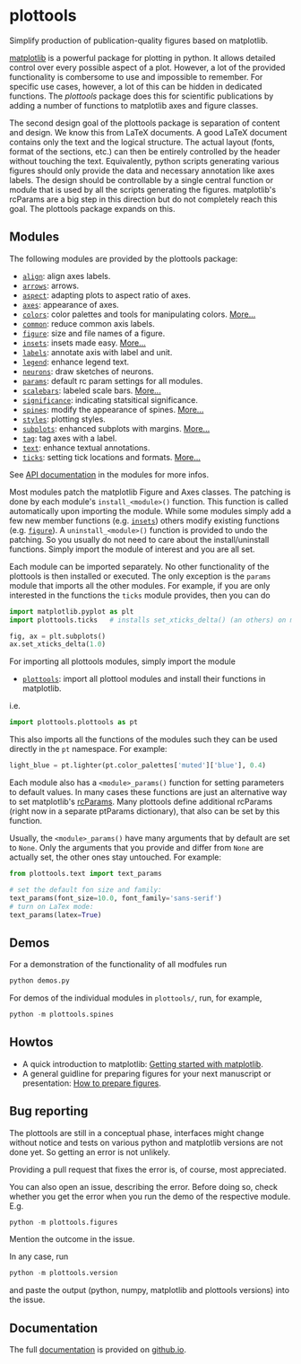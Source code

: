 # plottools

Simplify production of publication-quality figures based on matplotlib.

[matplotlib](https://matplotlib.org/) is a powerful package for
plotting in python. It allows detailed control over every possible
aspect of a plot. However, a lot of the provided functionality is
combersome to use and impossible to remember. For specific use cases,
however, a lot of this can be hidden in dedicated functions. The
*plottools* package does this for scientific publications by adding a
number of functions to matplotlib axes and figure classes.

The second design goal of the plottools package is separation of
content and design. We know this from LaTeX documents. A good LaTeX
document contains only the text and the logical structure. The actual
layout (fonts, format of the sections, etc.) can then be entirely
controlled by the header without touching the text. Equivalently,
python scripts generating various figures should only provide the data
and necessary annotation like axes labels. The design should be
controllable by a single central function or module that is used by
all the scripts generating the figures. matplotlib's rcParams are a
big step in this direction but do not completely reach this goal. The
plottools package expands on this.


## Modules

The following modules are provided by the plottools package:

- [`align`](https://bendalab.github.io/plottools/api/align.html):
  align axes labels.
- [`arrows`](https://bendalab.github.io/plottools/api/arrows.html):
  arrows.
- [`aspect`](https://bendalab.github.io/plottools/api/aspect.html):
  adapting plots to aspect ratio of axes.
- [`axes`](https://bendalab.github.io/plottools/api/axes.html):
  appearance of axes.
- [`colors`](https://bendalab.github.io/plottools/api/colors.html):
  color palettes and tools for manipulating colors. [More...](docs/colors.md)
- [`common`](https://bendalab.github.io/plottools/api/common.html):
  reduce common axis labels.
- [`figure`](https://bendalab.github.io/plottools/api/figure.html):
  size and file names of a figure.
- [`insets`](https://bendalab.github.io/plottools/api/insets.html):
  insets made easy. [More...](docs/insets.md)
- [`labels`](https://bendalab.github.io/plottools/api/labels.html):
  annotate axis with label and unit.
- [`legend`](https://bendalab.github.io/plottools/api/legend/html):
  enhance legend text.
- [`neurons`](https://bendalab.github.io/plottools/api/neurons.html):
  draw sketches of neurons.
- [`params`](https://bendalab.github.io/plottools/api/params.html):
  default rc param settings for all modules.
- [`scalebars`](https://bendalab.github.io/plottools/api/scalebars.html):
  labeled scale bars. [More...](docs/scalebars.md)
- [`significance`](https://bendalab.github.io/plottools/api/significance.html):
  indicating statsitical significance.
- [`spines`](https://bendalab.github.io/plottools/api/spines.html):
  modify the appearance of spines. [More...](docs/spines.md)
- [`styles`](https://bendalab.github.io/plottools/api/styles.html):
  plotting styles.
- [`subplots`](https://bendalab.github.io/plottools/api/subplots.html):
  enhanced subplots with margins. [More...](docs/subplots.md)
- [`tag`](https://bendalab.github.io/plottools/api/tag.html):
  tag axes with a label.
- [`text`](https://bendalab.github.io/plottools/api/text.html):
  enhance textual annotations.
- [`ticks`](https://bendalab.github.io/plottools/api/ticks.html):
  setting tick locations and formats. [More...](docs/ticks.md)

See [API documentation](https://bendalab.github.io/plottools/api) in the
modules for more infos.

Most modules patch the matplotlib Figure and Axes classes. The
patching is done by each module's `install_<module>()` function. This
function is called automatically upon importing the module. While some
modules simply add a few new member functions
(e.g. [`insets`](https://bendalab.github.io/plottools/api/insets.html))
others modify existing functions
(e.g. [`figure`](https://bendalab.github.io/plottools/api/figure.html)).
A `uninstall_<module>()` function is provided to undo the patching.
So you usually do not need to care about the install/uninstall
functions. Simply import the module of interest and you are all set.

Each module can be imported separately. No other functionality of the
plottools is then installed or executed. The only exception is the
`params` module that imports all the other modules. For example, if
you are only interested in the functions the `ticks` module provides,
then you can do
```py
import matplotlib.pyplot as plt
import plottools.ticks   # installs set_xticks_delta() (an others) on matplotlib Axes class

fig, ax = plt.subplots()
ax.set_xticks_delta(1.0)
```

For importing all plottools modules, simply import the module

- [`plottools`](https://bendalab.github.io/plottools/api/plottools.html):
  import all plottool modules and install their functions in matplotlib.

i.e.
```py
import plottools.plottools as pt 
```

This also imports all the functions of the modules such they can be used
directly in the `pt` namespace. For example:
```py
light_blue = pt.lighter(pt.color_palettes['muted']['blue'], 0.4)
```

Each module also has a `<module>_params()` function for setting
parameters to default values. In many cases these functions are just
an alternative way to set matplotlib's
[rcParams](https://matplotlib.org/stable/tutorials/introductory/customizing.html).
Many plottools define additional rcParams (right now in a separate
ptParams dictionary), that also can be set by this function.

Usually, the `<module>_params()` have many arguments that by default
are set to `None`. Only the arguments that you provide and differ from
`None` are actually set, the other ones stay untouched. For example:
```py
from plottools.text import text_params

# set the default fon size and family:
text_params(font_size=10.0, font_family='sans-serif')
# turn on LaTex mode:
text_params(latex=True)
```


## Demos

For a demonstration of the functionality of all modfules run
```py
python demos.py
```
For demos of the individual modules in `plottools/`, 
run, for example,
```py
python -m plottools.spines
```

## Howtos

- A quick introduction to matplotlib: [Getting started with
  matplotlib](docs/starter.md).
- A general guidline for preparing figures for your next manuscript or
  presentation: [How to prepare figures](docs/guide.md).


## Bug reporting

The plottools are still in a conceptual phase, interfaces might change
without notice and tests on various python and matplotlib versions
are not done yet. So getting an error is not unlikely.

Providing a pull request that fixes the error is, of course, most
appreciated.

You can also open an issue, describing the error. Before doing so,
check whether you get the error when you run the demo of the
respective module. E.g.
```py
python -m plottools.figures
```
Mention the outcome in the issue.

In any case, run
```py
python -m plottools.version
```
and paste the output (python, numpy, matplotlib and plottools
versions) into the issue.


## Documentation

The full [documentation](https://bendalab.github.io/plottools) is provided on 
[github.io](https://bendalab.github.io/plottools).
